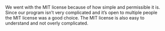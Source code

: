We went with the MIT license because of how simple and permissible it is. Since our program isn’t very complicated and it’s open to multiple people the MIT license was a good choice. The MIT license is also easy to understand and not overly complicated.